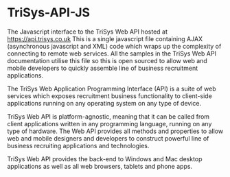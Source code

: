 # TriSys-API-JS
The Javascript interface to the TriSys Web API hosted at https://api.trisys.co.uk
This is a single javascript file containing AJAX (asynchronous javascript and XML) code which wraps up the complexity of connecting to remote web services.
All the samples in the TriSys Web API documentation utilise this file so this is open sourced to allow web and mobile developers to quickly assemble line of business recruitment applications.

The TriSys Web Application Programming Interface (API) is a suite of web services which exposes recruitment business functionality to client-side applications running on any operating system on any type of device.

TriSys Web API is platform-agnostic, meaning that it can be called from client applications written in any programming language, running on any type of hardware. The Web API provides all methods and properties to allow web and mobile designers and developers to construct powerful line of business recruiting applications and technologies.

TriSys Web API provides the back-end to Windows and Mac desktop applications as well as all web browsers, tablets and phone apps.

